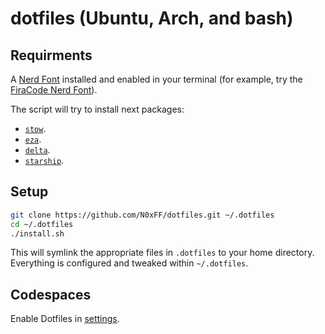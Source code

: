 # dotfiles (Ubuntu, Arch, and bash)

## Requirments

A [Nerd Font](https://www.nerdfonts.com/) installed and enabled in your terminal
(for example, try the [FiraCode Nerd Font](https://www.nerdfonts.com/font-downloads)).

The script will try to install next packages:

- [`stow`](https://github.com/aspiers/stow).
- [`eza`](https://github.com/eza-community/eza).
- [`delta`](https://github.com/dandavison/delta).
- [`starship`](https://starship.rs).

## Setup

```sh
git clone https://github.com/N0xFF/dotfiles.git ~/.dotfiles
cd ~/.dotfiles
./install.sh
```

This will symlink the appropriate files in `.dotfiles` to your home directory.
Everything is configured and tweaked within `~/.dotfiles`.

## Codespaces

Enable Dotfiles in [settings](https://github.com/settings/codespaces).
